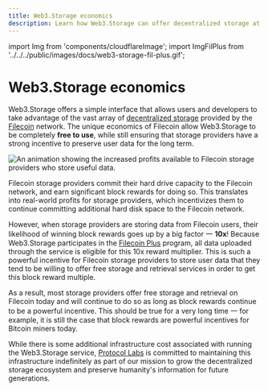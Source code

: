 ```yaml
---
title: Web3.Storage economics
description: Learn how Web3.Storage can offer decentralized storage at no cost by leveraging the unique economics of the Filecoin network.
---
```


import Img from 'components/cloudflareImage';
import ImgFilPlus from '../../../public/images/docs/web3-storage-fil-plus.gif';

# Web3.Storage economics

Web3.Storage offers a simple interface that allows users and developers to take advantage of the vast array of [decentralized storage][concepts-decentralized-storage] provided by the [Filecoin][fil] network. The unique economics of Filecoin allow Web3.Storage to be completely **free to use**, while still ensuring that storage providers have a strong incentive to preserve user data for the long term.

<Img src={ImgFilPlus} alt="An animation showing the increased profits available to Filecoin storage providers who store useful data." />

Filecoin storage providers commit their hard drive capacity to the Filecoin network, and earn significant block rewards for doing so. This translates into real-world profits for storage providers, which incentivizes them to continue committing additional hard disk space to the Filecoin network.

However, when storage providers are storing data from Filecoin users, their likelihood of winning block rewards goes up by a big factor 一 **10x**! Because Web3.Storage participates in the [Filecoin Plus][fil-plus] program, all data uploaded through the service is eligible for this 10x reward multiplier. This is such a powerful incentive for Filecoin storage providers to store user data that they tend to be willing to offer free storage and retrieval services in order to get this block reward multiple.

As a result, most storage providers offer free storage and retrieval on Filecoin today and will continue to do so as long as block rewards continue to be a powerful incentive. This should be true for a very long time 一 for example, it is still the case that block rewards are powerful incentives for Bitcoin miners today.

While there is some additional infrastructure cost associated with running the Web3.Storage service, [Protocol Labs][pl] is committed to maintaining this infrastructure indefinitely as part of our mission to grow the decentralized storage ecosystem and preserve humanity's information for future generations.

[concepts-decentralized-storage]: /docs/concepts/decentralized-storage/
[pl]: https://protocol.ai
[fil]: https://filecoin.io
[fil-plus]: https://docs.filecoin.io/store/filecoin-plus/
